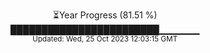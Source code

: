 <p align="center">
⏳Year Progress (81.51 %) <br>
████████████████████████▁▁▁▁▁▁ <br>
<sub>Updated: Wed, 25 Oct 2023 12:03:15 GMT</sub>
</p>

